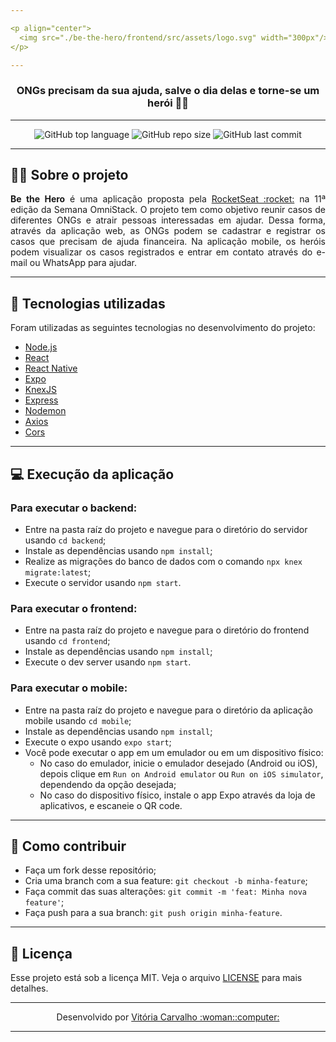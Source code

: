 ```yaml
---

<p align="center">
  <img src="./be-the-hero/frontend/src/assets/logo.svg" width="300px"/>
</p>

---
```


<h3 align="center">ONGs precisam da sua ajuda, salve o dia delas e torne-se um herói 🦸‍♂️</h3>

---

<p align="center">
  <img alt="GitHub top language" src="https://img.shields.io/github/languages/top/VitoriaCarvalho/SemanaOmniStack11-BeTheHero">
  <img alt="GitHub repo size" src="https://img.shields.io/github/repo-size/VitoriaCarvalho/SemanaOmniStack11-BeTheHero">
  <img alt="GitHub last commit" src="https://img.shields.io/github/last-commit/VitoriaCarvalho/SemanaOmniStack11-BeTheHero">
</p>

---

## 🦸‍♂️ Sobre o projeto

<p align="justify">
  <b>Be the Hero</b> é uma aplicação proposta pela <a href="https://github.com/Rocketseat">RocketSeat :rocket:</a> na 11ª edição da Semana OmniStack. O projeto tem como objetivo reunir casos de diferentes ONGs e atrair pessoas interessadas em ajudar. Dessa forma, através da aplicação web, as ONGs podem se cadastrar e registrar os casos que precisam de ajuda financeira. Na aplicação mobile, os heróis podem visualizar os casos registrados e entrar em contato através do e-mail ou WhatsApp para ajudar.
</p>

---

## :rocket: Tecnologias utilizadas

<p align="justify">Foram utilizadas as seguintes tecnologias no desenvolvimento do projeto:</p>

- [Node.js](https://nodejs.org/en/)
- [React](https://reactjs.org)
- [React Native](https://facebook.github.io/react-native/)
- [Expo](https://expo.io/)
- [KnexJS](http://knexjs.org/)
- [Express](https://expressjs.com/pt-br/)
- [Nodemon](https://www.npmjs.com/package/nodemon)
- [Axios](https://www.npmjs.com/package/axios)
- [Cors](https://www.npmjs.com/package/cors)

---

## :computer: Execução da aplicação


### Para executar o backend:

- Entre na pasta raíz do projeto e navegue para o diretório do servidor usando `cd backend`;
- Instale as dependências usando `npm install`;
- Realize as migrações do banco de dados com o comando `npx knex migrate:latest`;
- Execute o servidor usando `npm start`.

### Para executar o frontend:

- Entre na pasta raíz do projeto e navegue para o diretório do frontend usando `cd frontend`;
- Instale as dependências usando `npm install`;
- Execute o dev server usando `npm start`.

### Para executar o mobile:

- Entre na pasta raíz do projeto e navegue para o diretório da aplicação mobile usando `cd mobile`;
- Instale as dependências usando `npm install`;
- Execute o expo usando `expo start`;
- Você pode executar o app em um emulador ou em um dispositivo físico:
  - No caso do emulador, inicie o emulador desejado (Android ou iOS), depois clique em `Run on Android emulator` ou `Run on iOS simulator`, dependendo da opção desejada;
  - No caso do dispositivo físico, instale o app Expo através da loja de aplicativos, e escaneie o QR code.
  
---

## :muscle: Como contribuir

- Faça um fork desse repositório;
- Cria uma branch com a sua feature: `git checkout -b minha-feature`;
- Faça commit das suas alterações: `git commit -m 'feat: Minha nova feature'`;
- Faça push para a sua branch: `git push origin minha-feature`.

---

## :memo: Licença

Esse projeto está sob a licença MIT. Veja o arquivo [LICENSE](https://github.com/VitoriaCarvalho/VisaoComputacional/blob/master/LICENSE) para mais detalhes.

---

<p align="center">Desenvolvido por <a href="https://www.linkedin.com/in/vit%C3%B3ria-carvalho-90210b19a/">Vitória Carvalho :woman::computer:</a></p>

---
